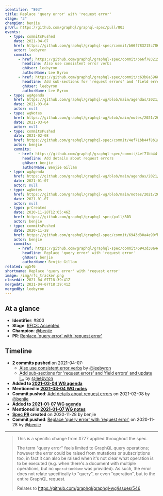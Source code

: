 ```yaml
---
identifier: "803"
title: Replace 'query error' with 'request error'
stage: "3"
champion: benjie
prUrl: https://github.com/graphql/graphql-spec/pull/803
events:
  - type: commitsPushed
    date: 2021-04-07
    href: https://github.com/graphql/graphql-spec/commit/b66f783215c7860bba4e7556245a113a55e5585d
    actor: leebyron
    commits:
      - href: https://github.com/graphql/graphql-spec/commit/b66f783215c7860bba4e7556245a113a55e5585d
        headline: Also use consistent error verbs
        ghUser: leebyron
        authorName: Lee Byron
      - href: https://github.com/graphql/graphql-spec/commit/c63b6a5968cf30ace12e1873c90e05a89c1db13d
        headline: Add sub-sections for 'request errors' and 'field errors' and update l…
        ghUser: leebyron
        authorName: Lee Byron
  - type: wgAgenda
    href: https://github.com/graphql/graphql-wg/blob/main/agendas/2021/2021-03-04.md
    date: 2021-03-04
    actor: null
  - type: wgNotes
    href: https://github.com/graphql/graphql-wg/blob/main/notes/2021/2021-03-04.md
    date: 2021-03-04
    actor: null
  - type: commitsPushed
    date: 2021-02-08
    href: https://github.com/graphql/graphql-spec/commit/4ef71bb44f8b1a7e045883689e9d83db5847f3b0
    actor: benjie
    commits:
      - href: https://github.com/graphql/graphql-spec/commit/4ef71bb44f8b1a7e045883689e9d83db5847f3b0
        headline: Add details about request errors
        ghUser: benjie
        authorName: Benjie Gillam
  - type: wgAgenda
    href: https://github.com/graphql/graphql-wg/blob/main/agendas/2021/2021-01-07.md
    date: 2021-01-07
    actor: null
  - type: wgNotes
    href: https://github.com/graphql/graphql-wg/blob/main/notes/2021/2021-01-07.md
    date: 2021-01-07
    actor: null
  - type: prCreated
    date: 2020-11-28T12:05:46Z
    href: https://github.com/graphql/graphql-spec/pull/803
    actor: benjie
  - type: commitsPushed
    date: 2020-11-28
    href: https://github.com/graphql/graphql-spec/commit/6943d30a4e90fb472dd691ac8f93ff3b70df563a
    actor: benjie
    commits:
      - href: https://github.com/graphql/graphql-spec/commit/6943d30a4e90fb472dd691ac8f93ff3b70df563a
        headline: Replace 'query error' with 'request error'
        ghUser: benjie
        authorName: Benjie Gillam
related: wg546
shortname: Replace 'query error' with 'request error'
image: /img/rfc_tracker.png
closedAt: 2021-04-07T18:39:41Z
mergedAt: 2021-04-07T18:39:41Z
mergedBy: leebyron
---
```


## At a glance

- **Identifier**: #803
- **Stage**: [RFC3: Accepted](https://github.com/graphql/graphql-spec/blob/main/CONTRIBUTING.md#stage-3-accepted)
- **Champion**: [@benjie](https://github.com/benjie)
- **PR**: [Replace 'query error' with 'request error'](https://github.com/graphql/graphql-spec/pull/803)

<!-- BEGIN_CUSTOM_TEXT -->



<!-- END_CUSTOM_TEXT -->

## Timeline

- **2 commits pushed** on 2021-04-07:
  - [Also use consistent error verbs](https://github.com/graphql/graphql-spec/commit/b66f783215c7860bba4e7556245a113a55e5585d) by [@leebyron](https://github.com/leebyron)
  - [Add sub-sections for 'request errors' and 'field errors' and update l…](https://github.com/graphql/graphql-spec/commit/c63b6a5968cf30ace12e1873c90e05a89c1db13d) by [@leebyron](https://github.com/leebyron)
- **Added to [2021-03-04 WG agenda](https://github.com/graphql/graphql-wg/blob/main/agendas/2021/2021-03-04.md)**
- **Mentioned in [2021-03-04 WG notes](https://github.com/graphql/graphql-wg/blob/main/notes/2021/2021-03-04.md)**
- **Commit pushed**: [Add details about request errors](https://github.com/graphql/graphql-spec/commit/4ef71bb44f8b1a7e045883689e9d83db5847f3b0) on 2021-02-08 by [@benjie](https://github.com/benjie)
- **Added to [2021-01-07 WG agenda](https://github.com/graphql/graphql-wg/blob/main/agendas/2021/2021-01-07.md)**
- **Mentioned in [2021-01-07 WG notes](https://github.com/graphql/graphql-wg/blob/main/notes/2021/2021-01-07.md)**
- **[Spec PR](https://github.com/graphql/graphql-spec/pull/803) created** on 2020-11-28 by benjie
- **Commit pushed**: [Replace 'query error' with 'request error'](https://github.com/graphql/graphql-spec/commit/6943d30a4e90fb472dd691ac8f93ff3b70df563a) on 2020-11-28 by [@benjie](https://github.com/benjie)

<!-- VERBATIM -->

---

> This is a specific change from #777 applied throughout the spec.
> 
> The term "query error" feels limited to GraphQL query operations; however the error could be raised from mutations or subscriptions too, in fact it can also be raised when it's not clear what operation is to be executed (e.g. when there's a document with multiple operations, but no `operationName` was provided). As such, the error does not relate specifically to "query", or even "operation", but to the entire GraphQL request.
> 
> Relates to https://github.com/graphql/graphql-wg/issues/546
